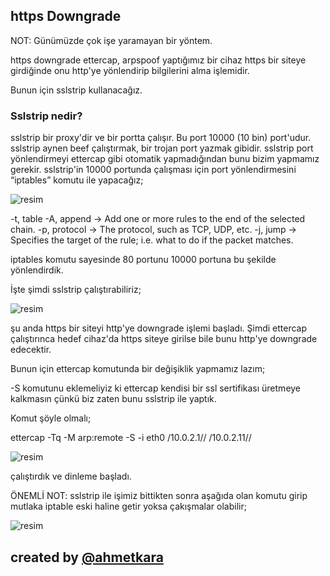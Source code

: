 
  ## https Downgrade
  
  NOT: Günümüzde çok işe yaramayan bir yöntem.

  https downgrade ettercap, arpspoof yaptığımız bir cihaz https bir siteye girdiğinde onu http'ye yönlendirip bilgilerini alma işlemidir.
  
  Bunun için sslstrip kullanacağız. 
  
  ### Sslstrip nedir?
  
  sslstrip bir proxy'dir ve bir portta çalışır. Bu port 10000 (10 bin) port'udur. sslstrip aynen beef çalıştırmak, bir trojan port yazmak gibidir. sslstrip port yönlendirmeyi ettercap gibi otomatik yapmadığından bunu bizim yapmamız gerekir. sslstrip'in 10000 portunda çalışması için port yönlendirmesini “iptables” komutu ile yapacağız;
  
  ![resim](https://user-images.githubusercontent.com/18248422/176998586-33c2dc8c-eac5-4274-9b43-f0c88411044a.png)
  
  -t, table
  -A, append →  Add one or more rules to the end of the selected chain.
  -p, protocol → The protocol, such as TCP, UDP, etc.
  -j, jump → Specifies the target of the rule; i.e. what to do if the packet matches.
  
  iptables komutu sayesinde 80 portunu 10000 portuna bu şekilde yönlendirdik. 
  
  İşte şimdi sslstrip çalıştırabiliriz;
  
  ![resim](https://user-images.githubusercontent.com/18248422/176998588-14c9cd84-93ce-492a-94cc-7c902d821001.png)
   
 şu anda https bir siteyi http'ye downgrade işlemi başladı. Şimdi ettercap çalıştırınca hedef cihaz'da https siteye girilse bile bunu http'ye downgrade edecektir. 
  
 Bunun için ettercap komutunda bir değişiklik yapmamız lazım;
 
 -S komutunu eklemeliyiz ki ettercap kendisi bir ssl sertifikası üretmeye kalkmasın çünkü biz zaten bunu sslstrip ile yaptık.
 
 Komut şöyle olmalı;
 
 ettercap -Tq -M arp:remote -S -i eth0 /10.0.2.1// /10.0.2.11//
 
 ![resim](https://user-images.githubusercontent.com/18248422/176998595-8d35a61b-5dce-4e44-99cb-eac99abacad8.png)
 
 çalıştırdık ve dinleme başladı. 
 
 ÖNEMLİ NOT: sslstrip ile işimiz bittikten sonra aşağıda olan komutu girip mutlaka iptable eski haline getir yoksa çakışmalar olabilir;
 
 ![resim](https://user-images.githubusercontent.com/18248422/176998598-e6ddd74a-b669-4e47-a66a-db3682302666.png)
 
## created by [@ahmetkara](https://github.com/ahmetQara)
 
 
